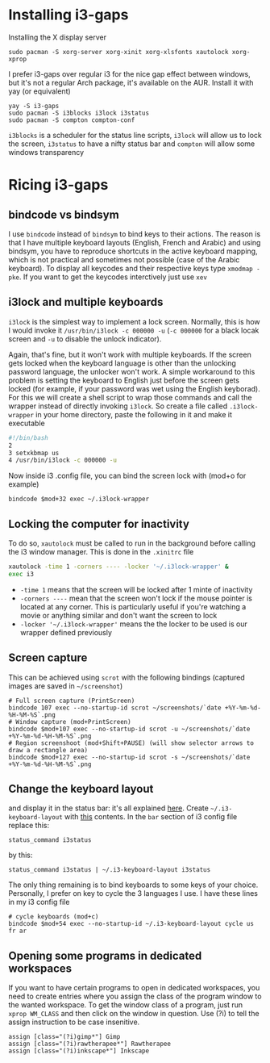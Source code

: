 # Installing i3-gaps
Installing the X display server 
````console
sudo pacman -S xorg-server xorg-xinit xorg-xlsfonts xautolock xorg-xprop
````
I prefer i3-gaps over regular i3 for the nice gap effect between windows, but it's not a regular Arch package, it's available on the AUR. Install it with yay (or equivalent)
````console
yay -S i3-gaps
sudo pacman -S i3blocks i3lock i3status
sudo pacman -S compton compton-conf
````
``i3blocks`` is a scheduler for the status line scripts, ``i3lock`` will allow us to lock the screen, ``i3status`` to have a nifty status bar and ``compton`` will allow some windows transparency
# Ricing i3-gaps
## bindcode vs bindsym
I use ``bindcode`` instead of ``bindsym`` to bind keys to their actions. The reason is that I have multiple keyboard layouts (English, French and Arabic) and using bindsym, you have to reproduce shortcuts in the active keyboard mapping, which is not practical and sometimes not possible (case of the Arabic keyboard). To display all keycodes and their respective keys type ``xmodmap -pke``. If you want to get the keycodes interctively just use ``xev``
## i3lock and multiple keyboards
``i3lock`` is the simplest way to implement a lock screen. Normally, this is how I would invoke it ``/usr/bin/i3lock -c 000000 -u`` (``-c 000000`` for a black locak screen and ``-u`` to disable the unlock indicator).

Again, that's fine, but it won't work with multiple keyboards. If the screen gets locked when the keyboard language is other than the unlocking password language, the unlocker won't work. A simple workaround to this problem is setting the keyboard to English just before the screen gets locked (for example, if your password was wet using the English keyborad). For this we will create a shell script to wrap those commands and call the wrapper instead of directly invoking ``i3lock``.
So create a file called ``.i3lock-wrapper`` in your home directory, paste the following in it and make it executable
````bash
#!/bin/bash
2
3 setxkbmap us
4 /usr/bin/i3lock -c 000000 -u
````
Now inside i3 .config file, you can bind the screen lock with (mod+o for example)
````console
bindcode $mod+32 exec ~/.i3lock-wrapper
````
## Locking the computer for inactivity
To do so, ``xautolock`` must be called to run in the background before calling the i3 window manager. This is done in the ``.xinitrc`` file
````bash
xautolock -time 1 -corners ---- -locker '~/.i3lock-wrapper' &
exec i3
````
- ``-time 1`` means that the screen will be locked after 1 minte of inactivity
- ``-corners ----`` mean that the screen won't lock if the mouse pointer is located at any corner. This is particularly useful if you're watching a movie or anything similar and don't want the screen to lock
- ``-locker '~/.i3lock-wrapper'`` means the the locker to be used is our wrapper defined previously
## Screen capture
This can be achieved using ``scrot`` with the following bindings (captured images are saved in ``~/screenshot``)
````console
# Full screen capture (PrintScreen)
bindcode 107 exec --no-startup-id scrot ~/screenshots/`date +%Y-%m-%d-%H-%M-%S`.png
# Window capture (mod+PrintScreen)
bindcode $mod+107 exec --no-startup-id scrot -u ~/screenshots/`date +%Y-%m-%d-%H-%M-%S`.png
# Region screenshoot (mod+Shift+PAUSE) (will show selector arrows to draw a rectangle area)
bindcode $mod+127 exec --no-startup-id scrot -s ~/screenshots/`date +%Y-%m-%d-%H-%M-%S`.png
````
## Change the keyboard layout
and display it in the status bar: it's all explained [here](https://github.com/porras/i3-keyboard-layout). Create ``~/.i3-keyboard-layout`` with [this](https://github.com/porras/i3-keyboard-layout/blob/master/i3-keyboard-layout) contents. In the ``bar`` section of i3 config file replace this:
````console
status_command i3status
````
by this:
````console
status_command i3status | ~/.i3-keyboard-layout i3status
````
The only thing remaining is to bind keyboards to some keys of your choice. Personally, I prefer on key to cycle the 3 languages I use. I have these lines in my i3 config file
````console
# cycle keyboards (mod+c)
bindcode $mod+54 exec --no-startup-id ~/.i3-keyboard-layout cycle us fr ar
````
## Opening some programs in dedicated workspaces
If you want to have certain programs to open in dedicated workspaces, you need to create entries where you assign the class of the program window to the wanted workspace. To get the window class of a program, just run ``xprop WM_CLASS`` and then click on the window in question. Use (?i) to tell the assign instruction to be case insenitive.
````console
assign [class="(?i)gimp*"] Gimp
assign [class="(?i)rawtherapee*"] Rawtherapee
assign [class="(?i)inkscape*"] Inkscape
````
